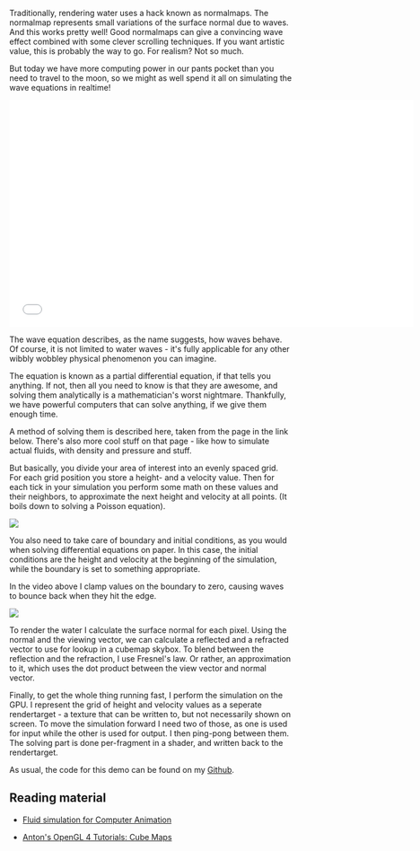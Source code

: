 Traditionally, rendering water uses a hack known as normalmaps. The normalmap represents small variations of the surface normal due to waves. And this works pretty well! Good normalmaps can give a convincing wave effect combined with some clever scrolling techniques. If you want artistic value, this is probably the way to go. For realism? Not so much.

But today we have more computing power in our pants pocket than you need to travel to the moon, so we might as well spend it all on simulating the wave equations in realtime!

<center><iframe src="//player.vimeo.com/video/94689403" width="720" height="404" frameborder="0" webkitallowfullscreen mozallowfullscreen allowfullscreen></iframe></center>

The wave equation describes, as the name suggests, how waves behave. Of course, it is not limited to water waves - it's fully applicable for any other wibbly wobbley physical phenomenon you can imagine.

The equation is known as a partial differential equation, if that tells you anything. If not, then all you need to know is that they are awesome, and solving them analytically is a mathematician's worst nightmare. Thankfully, we have powerful computers that can solve anything, if we give them enough time.

A method of solving them is described here, taken from the page in the link below. There's also more cool stuff on that page - like how to simulate actual fluids, with density and pressure and stuff.

But basically, you divide your area of interest into an evenly spaced grid. For each grid position you store a height- and a velocity value. Then for each tick in your simulation you perform some math on these values and their neighbors, to approximate the next height and velocity at all points. (It boils down to solving a Poisson equation).

![][2]

You also need to take care of boundary and initial conditions, as you would when solving differential equations on paper. In this case, the initial conditions are the height and velocity at the beginning of the simulation, while the boundary is set to something appropriate.

In the video above I clamp values on the boundary to zero, causing waves to bounce back when they hit the edge.

![][3]

To render the water I calculate the surface normal for each pixel. Using the normal and the viewing vector, we can calculate a reflected and a refracted vector to use for lookup in a cubemap skybox. To blend between the reflection and the refraction, I use Fresnel's law. Or rather, an approximation to it, which uses the dot product between the view vector and normal vector.

Finally, to get the whole thing running fast, I perform the simulation on the GPU. I represent the grid of height and velocity values as a seperate rendertarget - a texture that can be written to, but not necessarily shown on screen. To move the simulation forward I need two of those, as one is used for input while the other is used for output. I then ping-pong between them. The solving part is done per-fragment in a shader, and written back to the rendertarget.

As usual, the code for this demo can be found on my [Github][4].

## Reading material
* [Fluid simulation for Computer Animation][5]
* [Anton's OpenGL 4 Tutorials: Cube Maps][6]

  [1]: http://vimeo.com/94689403
  [2]: http://2.bp.blogspot.com/-yidM20wBEw0/U20xHf3OlSI/AAAAAAAAAEw/ps_acZ4t1uw/s1600/demo10.png
  [3]: http://4.bp.blogspot.com/-ls5YONvayGc/U207rBlxMOI/AAAAAAAAAFA/6bsjEZBsk9o/s1600/demo10b.png
  [4]: https://github.com/lightbits/glterrain
  [5]: http://www.cs.ubc.ca/~rbridson/fluidsimulation/
  [6]: http://www.antongerdelan.net/opengl/cubemaps.html